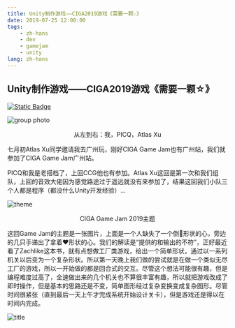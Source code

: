 ```yaml
---
title: Unity制作游戏——CIGA2019游戏《需要一颗☆》
date: 2019-07-25 12:00:00
tags: 
    - zh-hans
    - dev
    - gamejam
    - unity
lang: zh-hans
---
```


## Unity制作游戏——CIGA2019游戏《需要一颗☆》

[![Static Badge](https://img.shields.io/badge/WebGL-Play_Now-green?logo=html5)](http://cdn.brightgames.top/webgl/2019CIGA/)

![group photo](https://cdn.brightgames.top/wp-content/uploads/2019/07/IMG_20190707_091316_1.png)

<div style="text-align: center;">
从左到右：我，PICQ，Atlas Xu 
</div>

七月初Atlas Xu同学邀请我去广州玩，刚好CIGA Game Jam也有广州站，我们就参加了CIGA Game Jam广州站。

PICQ和我是老搭档了，上回CCG他也有参加。Atlas Xu这回是第一次和我们组队，上回的音效大佬因为感觉路途过于遥远就没有来参加了，结果这回我们小队三个人都是程序（都没什么Unity开发经验）...

![theme](https://cdn.brightgames.top/wp-content/uploads/2019/07/IMG_20190705_175031-2-1024x926.jpg)

<div style="text-align: center;">
CIGA Game Jam 2019主题
</div>

这回Game Jam的主题是一张图片，上面是一个人缺失了一个倒🔺形状的心，旁边的几只手递出了拿着❤形状的心。我们的解读是“提供的和输出的不符”，正好最近看了Zachlike这本书，就有点想做工厂类游戏，给出一个简单形状，通过以一系列机关以后变为一个复杂形状。所以第一天晚上我们做的尝试就是在做一个类似无尽工厂的游戏，所以一开始做的都是回合式的交互。尽管这个想法可能很有趣，但是编程难度过高了，全速做出来的几个机关也不算很丰富有趣，所以就把游戏改成了即时操作，但是基本的思路还是不变，简单图形经过复杂变换变成复杂图形。尽管时间很紧张（直到最后一天上午才完成系统开始设计关卡），但是游戏还是得以在时间内完成。

![title](https://cdn.brightgames.top/wp-content/uploads/2019/10/d4c65bb7-274b-400f-be8c-4682af28bc11.png)
